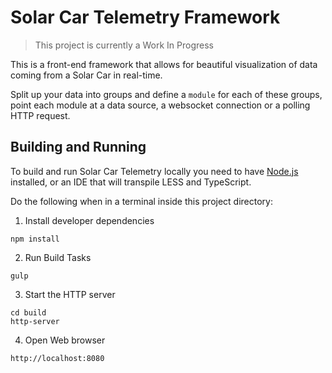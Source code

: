 # Solar Car Telemetry Framework
> This project is currently a Work In Progress 

This is a front-end framework that allows for beautiful visualization of data coming from a Solar Car in real-time. 

Split up your data into groups and define a `module` for each of these groups, point each module at a data source, a websocket connection or a polling HTTP request. 


## Building and Running 
To build and run Solar Car Telemetry locally you need to have [Node.js](https://nodejs.org/) installed, or an IDE that will transpile LESS and TypeScript. 

Do the following when in a terminal inside this project directory:

1. Install developer dependencies 
```
npm install 
```

2. Run Build Tasks 
```
gulp
```

3. Start the HTTP server
```
cd build
http-server
```

4. Open Web browser 
```
http://localhost:8080
```